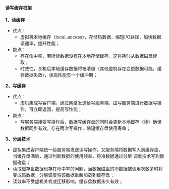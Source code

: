 #### 读写缓存框架

**1、读缓存**
- 优点：
  - 虚拟机本地缓存（local_access），存储热数据，缩短I/O路径，加快数据读速率，提升性能；
- 缺点：
  - 存在命中率，若所读数据没有在本地存储缓存，这将耗时从数据磁盘读取；
  - 时效性，关机后本地缓存数据将被清理（其他虚机存在变更数据可能，缓存数据失效），读高性能有一个缓冲期；

**2、写缓存**
- 优点：
  - 虚机集成写客户端，通过网络发送给写服务端，由写服务端进行数据写操作，可立即返回，提高写性能；
- 缺点： 
  - 写服务端接受写操作后，数据写缓存盘的同时会更新本地缓存（读）确保数据同步有效，存在两次写操作，缩短缓存盘使用寿命；

**3、分层技术**
- 虚拟集成客户端统一给服务端发送读写操作，又服务端将数据写入到缓存盘，当缓存盘满后，通过判断数据的使用频率，将冷数据通过分层
调度技术写到数据磁盘；
- 读取缓存盘数据也存在命中率的问题，当数据磁盘的冷数据被调用次数多时将变成热数据，分层调度将该数据重新加载到缓存盘；
- 读效率不受虚机关机或迁移影响，缓存盘数据永久有效；

